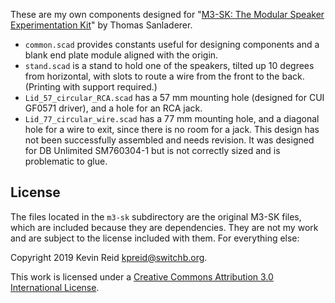These are my own components designed for "[M3-SK: The Modular Speaker Experimentation Kit](https://www.youmagine.com/designs/m3-sk-the-modular-speaker-experimentation-kit)" by Thomas Sanladerer.

* `common.scad` provides constants useful for designing components and a blank end plate module aligned with the origin.
* `stand.scad` is a stand to hold one of the speakers, tilted up 10 degrees from horizontal, with slots to route a wire from the front to the back. (Printing with support required.)
* `Lid_57_circular_RCA.scad` has a 57 mm mounting hole (designed for CUI GF0571 driver), and a hole for an RCA jack.
* `Lid_77_circular_wire.scad` has a 77 mm mounting hole, and a diagonal hole for a wire to exit, since there is no room for a jack. This design has not been successfully assembled and needs revision. It was designed for DB Unlimited SM760304-1 but is not correctly sized and is problematic to glue.

## License

The files located in the `m3-sk` subdirectory are the original M3-SK files, which are included because they are dependencies. They are not my work and are subject to the license included with them. For everything else:

Copyright 2019 Kevin Reid <kpreid@switchb.org>.

This work is licensed under a <a rel="license" href="https://creativecommons.org/licenses/by/3.0/">Creative Commons Attribution 3.0 International License</a>.
